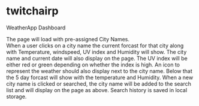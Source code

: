 # twitchairp
WeatherApp Dashboard

The page will load with pre-assigned City Names.  
When a user clicks on a city name the current forcast for that city along with Temperature, windspeed, UV index and Humidity will show.
The city name and current date will also display on the page. 
The UV index will be either red or green depending on whether the index is high.
An icon to represent the weather should also display next to the city name.
Below that the 5 day forcast will show with the temperature and Humidity.
When a new city name is clicked or searched, the city name will be added to the search list and will display on the page as above.
Search history is saved in local storage.
